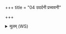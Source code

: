 +++
title = "04 उदर्दनी प्रच्यवनी"

+++
<details><summary>मूलम् (WS)</summary>

उदर्दनी प्रच्यवनी पांसुपिङ्गा विघस्वरी ।  
उत्खातमन्युरजनि यत् पश्चात्तत् पुरस्कृधि ॥ ५ ॥
</details>